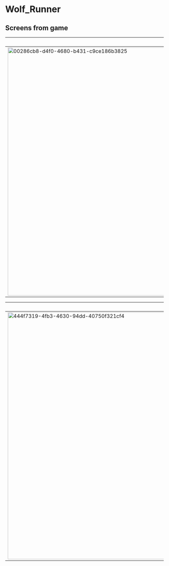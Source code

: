 # Wolf_Runner

## Screens from game

| GamePlay | Store |
|--------------------|---------------------|
<img width="1397" height="788" alt="00286cb8-d4f0-4680-b431-c9ce186b3825" src="https://github.com/user-attachments/assets/788f2514-4c6b-4cc4-9951-46f5bb7f9a37" /> | <img width="1394" height="783" alt="612d8f9f-5847-49b5-8b75-ca49bdda6a55" src="https://github.com/user-attachments/assets/5514c5be-b77e-41ec-811a-e1c9d545972c" />

 Game Over Panel | Main Menu |
 |--------------------|---------------------|
  <img width="1408" height="784" alt="444f7319-4fb3-4630-94dd-40750f321cf4" src="https://github.com/user-attachments/assets/744488dd-ab8d-4859-a30f-a2437bc6cb28" /> | <img width="1399" height="784" alt="27bedb9e-c0ef-4135-8118-6703e2997684" src="https://github.com/user-attachments/assets/b89aab88-6e88-445c-82c7-5dea2c04c587" />
